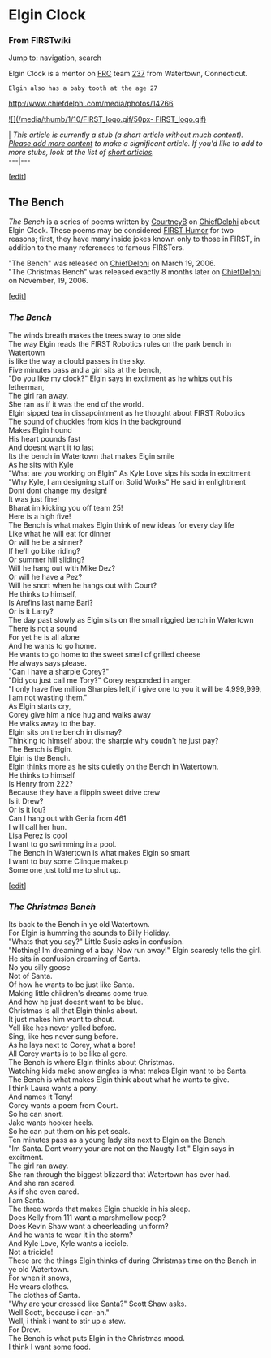 # Elgin Clock

### From FIRSTwiki

Jump to: navigation, search

Elgin Clock is a mentor on [FRC](/index.php/FRC "FRC" ) team
[237](/index.php/237 "237" ) from Watertown, Connecticut.

    
    
    Elgin also has a baby tooth at the age 27
    

<http://www.chiefdelphi.com/media/photos/14266>

  

[![](/media/thumb/1/10/FIRST_logo.gif/50px-
FIRST_logo.gif)](/index.php/Image:FIRST_logo.gif "" )

|  _This article is currently a stub (a short article without much content).
[Please add more
content](http://www.firstwiki.net/index.php?title=Elgin_Clock&action=edit
"http://www.firstwiki.net/index.php?title=Elgin_Clock&action=edit" ) to make a
significant article. If you'd like to add to more stubs, look at the list of
[short articles](/index.php/Special:Shortpages "Special:Shortpages" )._  
---|---  
  
  

[[edit](/index.php?title=Elgin_Clock&action=edit&section=1 "Edit section: The
Bench" )]

## The Bench

_The Bench_ is a series of poems written by
[CourtneyB](http://www.chiefdelphi.com/forums/member.php?u=7008
"http://www.chiefdelphi.com/forums/member.php?u=7008" ) on
[ChiefDelphi](/index.php/ChiefDelphi "ChiefDelphi" ) about Elgin Clock. These
poems may be considered [FIRST Humor](/index.php/FIRST_humor "FIRST humor" )
for two reasons; first, they have many inside jokes known only to those in
FIRST, in addition to the many references to famous FIRSTers.

"The Bench" was released on [ChiefDelphi](/index.php/ChiefDelphi "ChiefDelphi"
) on March 19, 2006.  
"The Christmas Bench" was released exactly 8 months later on
[ChiefDelphi](/index.php/ChiefDelphi "ChiefDelphi" ) on November, 19, 2006.

[[edit](/index.php?title=Elgin_Clock&action=edit&section=2 "Edit section: The
Bench" )]

### _The Bench_

The winds breath makes the trees sway to one side  
The way Elgin reads the FIRST Robotics rules on the park bench in Watertown  
is like the way a clould passes in the sky.  
Five minutes pass and a girl sits at the bench,  
"Do you like my clock?" Elgin says in excitment as he whips out his letherman,  
The girl ran away.  
She ran as if it was the end of the world.  
Elgin sipped tea in dissapointment as he thought about FIRST Robotics  
The sound of chuckles from kids in the background  
Makes Elgin hound  
His heart pounds fast  
And doesnt want it to last  
Its the bench in Watertown that makes Elgin smile  
As he sits with Kyle  
"What are you working on Elgin" As Kyle Love sips his soda in excitment  
"Why Kyle, I am designing stuff on Solid Works" He said in enlightment  
Dont dont change my design!  
It was just fine!  
Bharat im kicking you off team 25!  
Here is a high five!  
The Bench is what makes Elgin think of new ideas for every day life  
Like what he will eat for dinner  
Or will he be a sinner?  
If he'll go bike riding?  
Or summer hill sliding?  
Will he hang out with Mike Dez?  
Or will he have a Pez?  
Will he snort when he hangs out with Court?  
He thinks to himself,  
Is Arefins last name Bari?  
Or is it Larry?  
The day past slowly as Elgin sits on the small riggied bench in Watertown  
There is not a sound  
For yet he is all alone  
And he wants to go home.  
He wants to go home to the sweet smell of grilled cheese  
He always says please.  
"Can I have a sharpie Corey?"  
"Did you just call me Tory?" Corey responded in anger.  
"I only have five million Sharpies left,if i give one to you it will be
4,999,999,  
I am not wasting them."  
As Elgin starts cry,  
Corey give him a nice hug and walks away  
He walks away to the bay.  
Elgin sits on the bench in dismay?  
Thinking to himself about the sharpie why coudn't he just pay?  
The Bench is Elgin.  
Elgin is the Bench.  
Elgin thinks more as he sits quietly on the Bench in Watertown.  
He thinks to himself  
Is Henry from 222?  
Because they have a flippin sweet drive crew  
Is it Drew?  
Or is it lou?  
Can I hang out with Genia from 461  
I will call her hun.  
Lisa Perez is cool  
I want to go swimming in a pool.  
The Bench in Watertown is what makes Elgin so smart  
I want to buy some Clinque makeup  
Some one just told me to shut up.  

[[edit](/index.php?title=Elgin_Clock&action=edit&section=3 "Edit section: The
Christmas Bench" )]

### _The Christmas Bench_

Its back to the Bench in ye old Watertown.  
For Elgin is humming the sounds to Billy Holiday.  
"Whats that you say?" Little Susie asks in confusion.  
"Nothing! Im dreaming of a bay. Now run away!" Elgin scaresly tells the girl.  
He sits in confusion dreaming of Santa.  
No you silly goose  
Not of Santa.  
Of how he wants to be just like Santa.  
Making little children's dreams come true.  
And how he just doesnt want to be blue.  
Christmas is all that Elgin thinks about.  
It just makes him want to shout.  
Yell like hes never yelled before.  
Sing, like hes never sung before.  
As he lays next to Corey, what a bore!  
All Corey wants is to be like al gore.  
The Bench is where Elgin thinks about Christmas.  
Watching kids make snow angles is what makes Elgin want to be Santa.  
The Bench is what makes Elgin think about what he wants to give.  
I think Laura wants a pony.  
And names it Tony!  
Corey wants a poem from Court.  
So he can snort.  
Jake wants hooker heels.  
So he can put them on his pet seals.  
Ten minutes pass as a young lady sits next to Elgin on the Bench.  
"Im Santa. Dont worry your are not on the Naugty list." Elgin says in
excitment.  
The girl ran away.  
She ran through the biggest blizzard that Watertown has ever had.  
And she ran scared.  
As if she even cared.  
I am Santa.  
The three words that makes Elgin chuckle in his sleep.  
Does Kelly from 111 want a marshmellow peep?  
Does Kevin Shaw want a cheerleading uniform?  
And he wants to wear it in the storm?  
And Kyle Love, Kyle wants a iceicle.  
Not a tricicle!  
These are the things Elgin thinks of during Christmas time on the Bench in ye
old Watertown.  
For when it snows,  
He wears clothes.  
The clothes of Santa.  
"Why are your dressed like Santa?" Scott Shaw asks.  
Well Scott, because i can-ah."  
Well, i think i want to stir up a stew.  
For Drew.  
The Bench is what puts Elgin in the Christmas mood.  
I think I want some food.  

